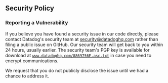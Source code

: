 ## Security Policy

### Reporting a Vulnerability

If you believe you have found a security issue in our code directly, please contact Datadog's security team at
[security@datadoghq.com][mailto] rather than filing a public issue on GitHub. Our security team will get back to you
within 24 hours, usually earlier. The security team's PGP key is available for download at
[`www.datadoghq.com/8869756E.asc.txt`](https://www.datadoghq.com/8869756E.asc.txt) in case you need to encrypt
communications.

We request that you do not publicly disclose the issue until we had a chance to address it.

[mailto]: mailto:security@datadoghq.com?subject=[github.com/DataDog/orchestrion]%20Vulnerability%20report